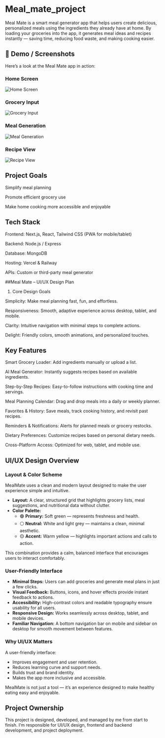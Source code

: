 # Meal_mate_project
Meal Mate is a smart meal generator app that helps users create delicious, personalized meals using the ingredients they already have at home. By loading your groceries into the app, it generates meal ideas and recipes instantly — saving time, reducing food waste, and making cooking easier.


## 🌟 Demo / Screenshots

Here’s a look at the Meal Mate app in action:

### Home Screen
![Home Screen](screenshots/home.png)

### Grocery Input
![Grocery Input](screenshots/grocery_input.png)

### Meal Generation
![Meal Generation](screenshots/meal_generation.png)

### Recipe View
![Recipe View](screenshots/recipe_view.png)


## Project Goals

Simplify meal planning

Promote efficient grocery use

Make home cooking more accessible and enjoyable

## Tech Stack

Frontend: Next.js, React, Tailwind CSS (PWA for mobile/tablet)

Backend: Node.js / Express

Database: MongoDB

Hosting: Vercel & Railway

APIs: Custom or third-party meal generator

##Meal Mate – UI/UX Design Plan
 1. Core Design Goals

 Simplicity: Make meal planning fast, fun, and effortless.

 Responsiveness: Smooth, adaptive experience across desktop, tablet, and mobile.

 Clarity: Intuitive navigation with minimal steps to complete actions.

 Delight: Friendly colors, smooth animations, and personalized touches.

 ## Key Features

 Smart Grocery Loader: Add ingredients manually or upload a list.

 AI Meal Generator: Instantly suggests recipes based on available ingredients.

 Step-by-Step Recipes: Easy-to-follow instructions with cooking time and servings.

 Meal Planning Calendar: Drag and drop meals into a daily or weekly planner.

 Favorites & History: Save meals, track cooking history, and revisit past recipes.

 Reminders & Notifications: Alerts for planned meals or grocery restocks.

 Dietary Preferences: Customize recipes based on personal dietary needs.

 Cross-Platform Access: Optimized for web, tablet, and mobile use.


 ##  UI/UX Design Overview

###  Layout & Color Scheme
MealMate uses a clean and modern layout designed to make the user experience simple and intuitive.  
- **Layout:** A clear, structured grid that highlights grocery lists, meal suggestions, and nutritional data without clutter.  
- **Color Palette:** 
  - 🟢 **Primary:** Soft green — represents freshness and health.  
  - ⚪ **Neutral:** White and light grey — maintains a clean, minimal aesthetic.  
  - 🟡 **Accent:** Warm yellow — highlights important actions and calls to action.  

This combination provides a calm, balanced interface that encourages users to interact comfortably.

###  User-Friendly Interface
- **Minimal Steps:** Users can add groceries and generate meal plans in just a few clicks.  
- **Visual Feedback:** Buttons, icons, and hover effects provide instant feedback to actions.  
- **Accessibility:** High-contrast colors and readable typography ensure usability for all users.  
- **Responsive Design:** Works seamlessly across desktop, tablet, and mobile devices.  
- **Familiar Navigation:** A bottom navigation bar on mobile and sidebar on desktop for smooth movement between features.

### Why UI/UX Matters
A user-friendly interface:
- Improves engagement and user retention.  
- Reduces learning curve and support needs.  
- Builds trust and brand identity.  
- Makes the app more inclusive and accessible.

MealMate is not just a tool — it’s an experience designed to make healthy eating easy and enjoyable.

## Project Ownership

This project is designed, developed, and managed by me from start to finish.
I’m responsible for UI/UX design, frontend and backend development, and project deployment.



